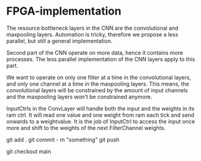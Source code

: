 # FPGA-implementation

The resource bottleneck layers in the CNN are the convolutional and maxpooling layers. Automation is tricky, therefore we propose a less parallel, but still a general implementation.

Second part of the CNN operate on more data, hence it contains more processes. The less parallel implementation of the CNN layers apply to this part.

We want to operate on only one filter at a time in the convolutional layers, and only one channel at a time in the maxpooling layers. This means, the convolutional layers will be constrained by the amount of input channels and the maxpooling layers won't be constrained anymore.

InputCtrls in the ConvLayer will handle both the input and the weights in its ram ctrl. It will read one value and one weight from ram each tick and send onwards to a weightvalue. It is the job of InputCtrl to access the input once more and shift to the weights of the next FilterChannel weights.



git add .
git commit - m "something"
git push

git checkout main